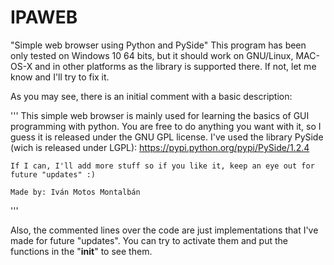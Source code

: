 # IPAWEB
"Simple web browser using Python and PySide"
This program has been only tested on Windows 10 64 bits, but it should work on GNU/Linux, MAC-OS-X and in other platforms as the library is supported there. If not, let me know and I'll try to fix it.

As you may see, there is an initial comment with a basic description:

'''
	This simple web browser is mainly used for learning the basics of GUI programming with python.
	You are free to do anything you want with it, so I guess it is released under the GNU GPL license. 
	I've used the library PySide (wich is released under LGPL): https://pypi.python.org/pypi/PySide/1.2.4 

	If I can, I'll add more stuff so if you like it, keep an eye out for future "updates" :)

	Made by: Iván Motos Montalbán
'''

Also, the commented lines over the code are just implementations that I've made for future "updates".
You can try to activate them and put the functions in the "__init__" to see them.



